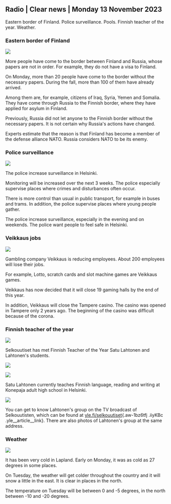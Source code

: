 ## Radio \| Clear news \| Monday 13 November 2023

Eastern border of Finland. Police surveillance. Pools. Finnish teacher of the year. Weather.

### Eastern border of Finland

![](https://images.cdn.yle.fi/image/upload/c_crop,h_2880,w_5120,x_0,y_171/ar_1.7777777777777777,c_fill,g_faces,h_675,w_1200/dpr_1.0/q_auto:eco/f_auto/fl_lossy/v1699859472/39-11996406551cb5a3d93a)

More people have come to the border between Finland and Russia, whose papers are not in order. For example, they do not have a visa to Finland.

On Monday, more than 20 people have come to the border without the necessary papers. During the fall, more than 100 of them have already arrived.

Among them are, for example, citizens of Iraq, Syria, Yemen and Somalia. They have come through Russia to the Finnish border, where they have applied for asylum in Finland.

Previously, Russia did not let anyone to the Finnish border without the necessary papers. It is not certain why Russia's actions have changed.

Experts estimate that the reason is that Finland has become a member of the defense alliance NATO. Russia considers NATO to be its enemy.

### Police surveillance

![](https://images.cdn.yle.fi/image/upload/c_crop,h_2889,w_5148,x_0,y_107/ar_1.7777777777777777,c_fill,g_faces,h_675,w_1200/dpr_1.0/q_auto:eco/f_auto/fl_lossy/v1697807957/39-11771286512a4e83c1e1)

The police increase surveillance in Helsinki.

Monitoring will be increased over the next 3 weeks. The police especially supervise places where crimes and disturbances often occur.

There is more control than usual in public transport, for example in buses and trams. In addition, the police supervise places where young people gather.

The police increase surveillance, especially in the evening and on weekends. The police want people to feel safe in Helsinki.

### Veikkaus jobs

![](https://images.cdn.yle.fi/image/upload/c_crop,h_1928,w_3427,x_567,y_428/ar_1.7777777777777777,c_fill,g_faces,h_675,w_1200/dpr_1.0/q_auto:eco/f_auto/fl_lossy/v1633956464/39-86542961643200866ed)

Gambling company Veikkaus is reducing employees. About 200 employees will lose their jobs.

For example, Lotto, scratch cards and slot machine games are Veikkaus games.

Veikkaus has now decided that it will close 19 gaming halls by the end of this year.

In addition, Veikkaus will close the Tampere casino. The casino was opened in Tampere only 2 years ago. The beginning of the casino was difficult because of the corona.

### Finnish teacher of the year

![](https://images.cdn.yle.fi/image/upload/c_crop,h_2982,w_5300,x_0,y_0/ar_1.7777777777777777,c_fill,g_faces,h_675,w_1200/dpr_1.0/q_auto:eco/f_auto/fl_lossy/v1699438785/39-1197531654b5ee49bf1f)

Selkouutiset has met Finnish Teacher of the Year Satu Lahtonen and Lahtonen's students.

![](https://images.cdn.yle.fi/image/upload/c_crop,h_3153,w_5603,x_0,y_0/ar_1.7777777777777777,c_fill,g_faces,h_675,w_1200/dpr_1.0/q_auto:eco/f_auto/fl_lossy/v1699438827/39-1197537654b5ee95baf1)

![](https://images.cdn.yle.fi/image/upload/c_crop,h_3362,w_5987,x_0,y_0/ar_1.7777777777777777,c_fill,g_faces,h_675,w_1200/dpr_1.0/q_auto:eco/f_auto/fl_lossy/v1699438816/39-1197536654b5ee899b41)

Satu Lahtonen currently teaches Finnish language, reading and writing at Konepaja adult high school in Helsinki.

![](https://images.cdn.yle.fi/image/upload/c_crop,h_3362,w_5987,x_0,y_0/ar_1.7777777777777777,c_fill,g_faces,h_675,w_1200/dpr_1.0/q_auto:eco/f_auto/fl_lossy/v1699438816/39-1197535654b5ee7e3b58)

You can get to know Lahtonen's group on the TV broadcast of Selkouutisten, which can be found at [yle.fi/selkouutiset](https://yle.fi/selkouutiset){.aw-1bz6tfj .iiyKBc .yle__article__link}. There are also photos of Lahtonen's group at the same address.

### Weather

![](https://images.cdn.yle.fi/image/upload/c_crop,h_1080,w_1919,x_0,y_0/ar_1.7777777777777777,c_fill,g_faces,h_675,w_1200/dpr_1.0/q_auto:eco/f_auto/fl_lossy/v1699893163/39-119999365524f872df8f)

It has been very cold in Lapland. Early on Monday, it was as cold as 27 degrees in some places.

On Tuesday, the weather will get colder throughout the country and it will snow a little in the east. It is clear in places in the north.

The temperature on Tuesday will be between 0 and -5 degrees, in the north between -10 and -20 degrees.
